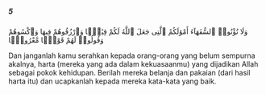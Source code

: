 ##### 5

<span class="ayah">وَلَا تُؤْتُوا۟ ٱلسُّفَهَآءَ أَمْوَٰلَكُمُ ٱلَّتِى جَعَلَ ٱللَّهُ لَكُمْ قِيَٰمًۭا وَٱرْزُقُوهُمْ فِيهَا وَٱكْسُوهُمْ وَقُولُوا۟ لَهُمْ قَوْلًۭا مَّعْرُوفًۭا</span>

<span class="ayah_translation">Dan janganlah kamu serahkan kepada orang-orang yang belum sempurna akalnya, harta (mereka yang ada dalam kekuasaanmu) yang dijadikan Allah sebagai pokok kehidupan. Berilah mereka belanja dan pakaian (dari hasil harta itu) dan ucapkanlah kepada mereka kata-kata yang baik.</span>
